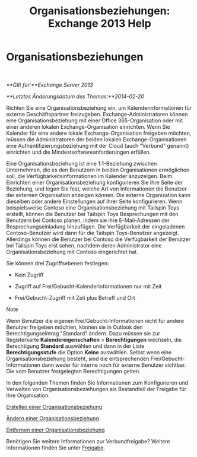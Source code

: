 ﻿---
title: 'Organisationsbeziehungen: Exchange 2013 Help'
TOCTitle: Organisationsbeziehungen
ms:assetid: 4c48db61-3370-462b-a3f8-2a6311c6e4ee
ms:mtpsurl: https://technet.microsoft.com/de-de/library/JJ657445(v=EXCHG.150)
ms:contentKeyID: 50475639
ms.date: 04/24/2018
mtps_version: v=EXCHG.150
ms.translationtype: HT
---

# Organisationsbeziehungen

 

_**Gilt für:**Exchange Server 2013_

_**Letztes Änderungsdatum des Themas:**2014-02-20_

Richten Sie eine Organisationsbeziehung ein, um Kalenderinformationen für externe Geschäftspartner freizugeben. Exchange-Administratoren können eine Organisationsbeziehung mit einer Office 365-Organisation oder mit einer anderen lokalen Exchange-Organisation einrichten. Wenn Sie Kalender für eine andere lokale Exchange-Organisation freigeben möchten, müssen die Administratoren der beiden lokalen Exchange-Organisationen eine Authentifizierungsbeziehung mit der Cloud (auch "Verbund" genannt) einrichten und die Mindestsoftwareanforderungen erfüllen.

Eine Organisationsbeziehung ist eine 1:1-Beziehung zwischen Unternehmen, die es den Benutzern in beiden Organisationen ermöglichen soll, die Verfügbarkeitsinformationen im Kalender anzuzeigen. Beim Einrichten einer Organisationsbeziehung konfigurieren Sie Ihre Seite der Beziehung, und legen Sie fest, welche Art von Informationen die Benutzer der externen Organisation anzeigen können. Die externe Organisation kann dieselben oder andere Einstellungen auf ihrer Seite konfigurieren. Wenn beispielsweise Contoso eine Organisationsbeziehung mit Tailspin Toys erstellt, können die Benutzer bei Tailspin Toys Besprechungen mit den Benutzern bei Contoso planen, indem sie ihre E-Mail-Adressen der Besprechungseinladung hinzufügen. Die Verfügbarkeit der eingeladenen Contoso-Benutzer wird dann für die Tailspin Toys-Benutzer angezeigt. Allerdings können die Benutzer bei Contoso die Verfügbarkeit der Benutzer bei Tailspin Toys erst sehen, nachdem deren Administrator eine Organisationsbeziehung mit Contoso eingerichtet hat.

Sie können drei Zugriffsebenen festlegen:

  - Kein Zugriff

  - Zugriff auf Frei/Gebucht-Kalenderinformationen nur mit Zeit

  - Frei/Gebucht-Zugriff mit Zeit plus Betreff und Ort


> [!NOTE]
> Wenn Benutzer die eigenen Frei/Gebucht-Informationen nicht für andere Benutzer freigeben möchten, können sie in Outlook den Berechtigungseintrag "Standard" ändern. Dazu müssen sie zur Registerkarte <STRONG>Kalendereigenschaften</STRONG> &gt; <STRONG>Berechtigungen</STRONG> wechseln, die Berechtigung <STRONG>Standard</STRONG> auswählen und dann in der Liste <STRONG>Berechtigungsstufe</STRONG> die Option <STRONG>Keine</STRONG> auswählen. Selbst wenn eine Organisationsbeziehung besteht, sind die entsprechenden Frei/Gebucht-Informationen dann weder für interne noch für externe Benutzer sichtbar. Die vom Benutzer festgelegten Berechtigungen gelten.



In den folgenden Themen finden Sie Informationen zum Konfigurieren und Verwalten von Organisationsbeziehungen als Bestandteil der Freigabe für Ihre Organisation:

[Erstellen einer Organisationsbeziehung](create-an-organization-relationship-exchange-2013-help.md)

[Ändern einer Organisationsbeziehung](modify-an-organization-relationship-exchange-2013-help.md)

[Entfernen einer Organisationsbeziehung](remove-an-organization-relationship-exchange-2013-help.md)

Benötigen Sie weitere Informationen zur Verbundfreigabe? Weitere Informationen finden Sie unter [Freigabe](sharing-exchange-2013-help.md).

